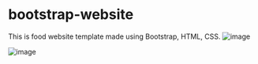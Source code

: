# bootstrap-website
This is food website template made using Bootstrap, HTML, CSS.
![image](https://user-images.githubusercontent.com/96425978/208231271-2b1bab0a-eb26-42eb-90cb-4b227379d599.png)

![image](https://user-images.githubusercontent.com/96425978/208237340-2e58c5ab-45e2-4450-bc56-8e063de208d1.png)
